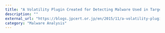 ```yaml
---
title: "A Volatility Plugin Created for Detecting Malware Used in Targeted Attacks"
description: ""
external_url: "https://blogs.jpcert.or.jp/en/2015/11/a-volatility-plugin-created-for-detecting-malware-used-in-targeted-attacks.html"
category: "Malware Analysis"
---
```

